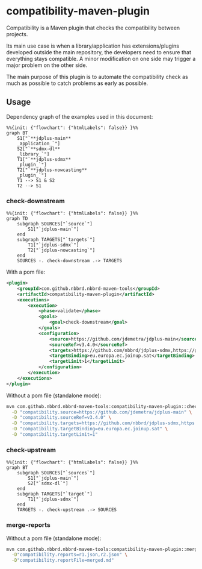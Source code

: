 # compatibility-maven-plugin

Compatibility is a Maven plugin that checks the compatibility between projects.

Its main use case is when a library/application has extensions/plugins developed outside the main repository, the
developers need to ensure that everything stays compatible. A minor modification on one side may trigger a major problem
on the other side.

The main purpose of this plugin is to automate the compatibility check as much as possible to catch problems as early as possible.

## Usage

Dependency graph of the examples used in this document:
```mermaid
%%{init: {"flowchart": {"htmlLabels": false}} }%%
graph BT
    S1["`**jdplus-main** 
    _application_`"]
    S2["`**sdmx-dl**
    _library_`"]
    T1["`**jdplus-sdmx**
    _plugin_`"]
    T2["`**jdplus-nowcasting**
    _plugin_`"]
    T1 --> S1 & S2
    T2 --> S1
```

### check-downstream

```mermaid
%%{init: {"flowchart": {"htmlLabels": false}} }%%
graph TD
    subgraph SOURCES["`source`"]
        S1["`jdplus-main`"]
    end
    subgraph TARGETS["`targets`"]
        T1["`jdplus-sdmx`"]
        T2["`jdplus-nowcasting`"]
    end
    SOURCES -. check-downstream .-> TARGETS
```

With a pom file:

```xml
<plugin>
    <groupId>com.github.nbbrd.nbbrd-maven-tools</groupId>
    <artifactId>compatibility-maven-plugin</artifactId>
    <executions>
        <execution>
            <phase>validate</phase>
            <goals>
                <goal>check-downstream</goal>
            </goals>
            <configuration>
                <source>https://github.com/jdemetra/jdplus-main</source>
                <sourceRef>v3.4.0</sourceRef>
                <targets>https://github.com/nbbrd/jdplus-sdmx,https://github.com/jdemetra/jdplus-nowcasting</targets>
                <targetBinding>eu.europa.ec.joinup.sat</targetBinding>
                <targetLimit>1</targetLimit>
            </configuration>
        </execution>
    </executions>
</plugin>
```

Without a pom file (standalone mode):

```bash
mvn com.github.nbbrd.nbbrd-maven-tools:compatibility-maven-plugin::check-downstream \
  -D "compatibility.source=https://github.com/jdemetra/jdplus-main" \
  -D "compatibility.sourceRef=v3.4.0" \
  -D "compatibility.targets=https://github.com/nbbrd/jdplus-sdmx,https://github.com/jdemetra/jdplus-nowcasting" \
  -D "compatibility.targetBinding=eu.europa.ec.joinup.sat" \
  -D "compatibility.targetLimit=1"
```
### check-upstream

```mermaid
%%{init: {"flowchart": {"htmlLabels": false}} }%%
graph BT
    subgraph SOURCES["`sources`"]
        S1["`jdplus-main`"]
        S2["`sdmx-dl`"]
    end
    subgraph TARGETS["`target`"]
        T1["`jdplus-sdmx`"]
    end
    TARGETS -. check-upstream .-> SOURCES
```

### merge-reports

Without a pom file (standalone mode):

```bash
mvn com.github.nbbrd.nbbrd-maven-tools:compatibility-maven-plugin::merge-reports \
  -D"compatibility.reports=r1.json,r2.json" \
  -D"compatibility.reportFile=merged.md"
```

